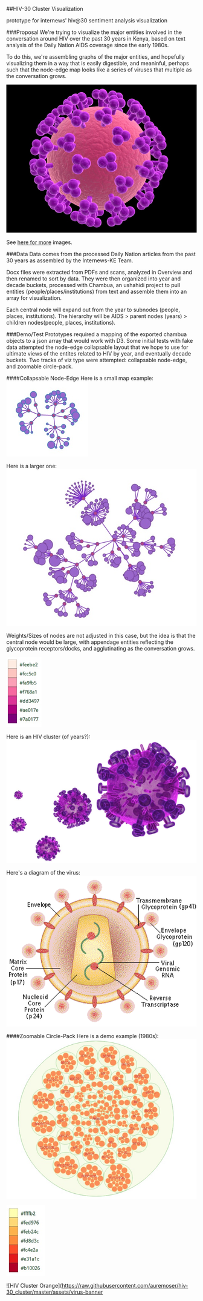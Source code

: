 ##HIV-30 Cluster Visualization


prototype for internews' hiv@30 sentiment analysis visualization

###Proposal
We're trying to visualize the major entities involved in the conversation around HIV over the past 30 years in Kenya, based on text analysis of the Daily Nation AIDS coverage since the early 1980s.

To do this, we're assembling graphs of the major entities, and hopefully visualizing them in a way that is easily digestible, and meaninful, perhaps such that the node-edge map looks like a series of viruses that multiple as the conversation grows.

![virus image](https://raw.githubusercontent.com/auremoser/hiv-30_cluster/master/assets/virus.jpg)

See [here for more](http://forcollegeandcommunity.files.wordpress.com/2012/08/hiv-virus.jpg) images.

###Data
Data comes from the processed Daily Nation articles from the past 30 years as assembled by the Internews-KE Team.

Docx files were extracted from PDFs and scans, analyzed in Overview and then renamed to sort by data. They were then organized into year and decade buckets, processed with Chambua, an ushahidi project to pull entities (people/places/institutions) from text and assemble them into an array for visualization.

Each central node will expand out from the year to subnodes (people, places, institutions). The hierarchy will be AIDS > parent nodes (years) > children nodes(people, places, institutions).

###Demo/Test
Prototypes required a mapping of the exported chambua objects to a json array that would work with D3. Some initial tests with fake data attempted the node-edge collapsable layout that we hope to use for ultimate views of the entites related to HIV by year, and eventually decade buckets. Two tracks of viz type were attempted: collapsable node-edge, and zoomable circle-pack.

####Collapsable Node-Edge
Here is a small map example:
![Small Node-Edge](https://raw.githubusercontent.com/auremoser/hiv-30_cluster/master/assets/small-graph.jpg)

Here is a larger one:
![Large Node-Edge](https://raw.githubusercontent.com/auremoser/hiv-30_cluster/master/assets/large-graph.jpg)

Weights/Sizes of nodes are not adjusted in this case, but the idea is that the central node would be large, with appendage entities reflecting the glycoprotein receptors/docks, and agglutinating as the conversation grows.

![Color Palette](https://raw.githubusercontent.com/auremoser/hiv-30_cluster/master/assets/color_palette.jpg)

Here is an HIV cluster (of years?):
![HIV Cluster](https://raw.githubusercontent.com/auremoser/hiv-30_cluster/master/assets/virus-cluster.jpg)

Here's a diagram of the virus:
![Virus Diagram](https://raw.githubusercontent.com/auremoser/hiv-30_cluster/master/assets/diagram-virus.png)

####Zoomable Circle-Pack
Here is a demo example (1980s):
![Circle-Pack](https://raw.githubusercontent.com/auremoser/hiv-30_cluster/master/assets/1980s-pack.png)

![Color Palette](https://raw.githubusercontent.com/auremoser/hiv-30_cluster/master/assets/color_palette-2.png)

![HIV Cluster Orange](https://raw.githubusercontent.com/auremoser/hiv-30_cluster/master/assets/virus-banner